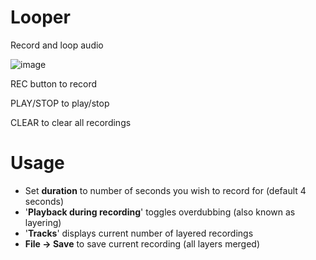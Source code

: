 # Looper
Record and loop audio

![image](https://github.com/ViciousSquid/Looper/assets/161540961/71fbc7c9-719d-43e1-aafa-44eacbd53fcf)

REC button to record

PLAY/STOP to play/stop

CLEAR to clear all recordings

# Usage 

* Set **duration** to number of seconds you wish to record for (default 4 seconds)
* '**Playback during recording**' toggles overdubbing (also known as layering)
* '**Tracks**' displays current number of layered recordings
* **File -> Save** to save current recording (all layers merged)
